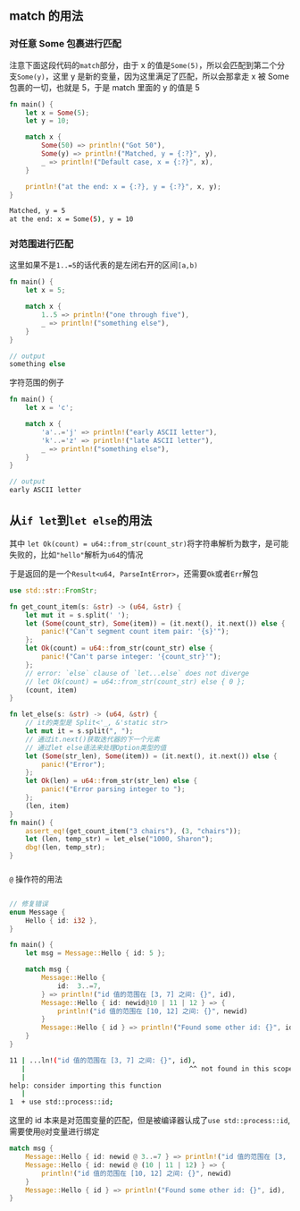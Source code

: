 ## match 的用法

### 对任意 Some 包裹进行匹配

注意下面这段代码的`match`部分，由于 x 的值是`Some(5)`，所以会匹配到第二个分支`Some(y)`，这里 y 是新的变量，因为这里满足了匹配，所以会那拿走 x 被 Some 包裹的一切，也就是 5，于是 match 里面的 y 的值是 5

```rust
fn main() {
    let x = Some(5);
    let y = 10;

    match x {
        Some(50) => println!("Got 50"),
        Some(y) => println!("Matched, y = {:?}", y),
        _ => println!("Default case, x = {:?}", x),
    }

    println!("at the end: x = {:?}, y = {:?}", x, y);
}
```

```sh
Matched, y = 5
at the end: x = Some(5), y = 10
```

### 对范围进行匹配

这里如果不是`1..=5`的话代表的是左闭右开的区间`[a,b)`

```rust
fn main() {
    let x = 5;

    match x {
        1..5 => println!("one through five"),
        _ => println!("something else"),
    }
}

// output
something else
```

字符范围的例子

```rust
fn main() {
    let x = 'c';

    match x {
        'a'..='j' => println!("early ASCII letter"),
        'k'..='z' => println!("late ASCII letter"),
        _ => println!("something else"),
    }
}

// output
early ASCII letter
```

## 从`if let`到`let else`的用法

其中 `let Ok(count) = u64::from_str(count_str)`将字符串解析为数字，是可能失败的，比如`"hello"`解析为`u64`的情况

于是返回的是一个`Result<u64, ParseIntError>`，还需要`Ok`或者`Err`解包

```rust
use std::str::FromStr;

fn get_count_item(s: &str) -> (u64, &str) {
    let mut it = s.split(' ');
    let (Some(count_str), Some(item)) = (it.next(), it.next()) else {
        panic!("Can't segment count item pair: '{s}'");
    };
    let Ok(count) = u64::from_str(count_str) else {
        panic!("Can't parse integer: '{count_str}'");
    };
    // error: `else` clause of `let...else` does not diverge
    // let Ok(count) = u64::from_str(count_str) else { 0 };
    (count, item)
}

fn let_else(s: &str) -> (u64, &str) {
    // it的类型是 Split<'_, &'static str>
    let mut it = s.split(", ");
    // 通过it.next()获取迭代器的下一个元素
    // 通过let else语法来处理Option类型的值
    let (Some(str_len), Some(item)) = (it.next(), it.next()) else {
        panic!("Error");
    };
    let Ok(len) = u64::from_str(str_len) else {
        panic!("Error parsing integer to ");
    };
    (len, item)
}
fn main() {
    assert_eq!(get_count_item("3 chairs"), (3, "chairs"));
    let (len, temp_str) = let_else("1000, Sharon");
    dbg!(len, temp_str);
}
```

###

`@` 操作符的用法

```rust

// 修复错误
enum Message {
    Hello { id: i32 },
}

fn main() {
    let msg = Message::Hello { id: 5 };

    match msg {
        Message::Hello {
            id:  3..=7,
        } => println!("id 值的范围在 [3, 7] 之间: {}", id),
        Message::Hello { id: newid@10 | 11 | 12 } => {
            println!("id 值的范围在 [10, 12] 之间: {}", newid)
        }
        Message::Hello { id } => println!("Found some other id: {}", id),
    }
}
```

```sh
11 | ...ln!("id 值的范围在 [3, 7] 之间: {}", id),
   |                                         ^^ not found in this scope
   |
help: consider importing this function
   |
1  + use std::process::id;
```

这里的 id 本来是对范围变量的匹配，但是被编译器认成了`use std::process::id`,需要使用`@`对变量进行绑定

```rust
match msg {
    Message::Hello { id: newid @ 3..=7 } => println!("id 值的范围在 [3, 7] 之间: {}", newid),
    Message::Hello { id: newid @ (10 | 11 | 12) } => {
        println!("id 值的范围在 [10, 12] 之间: {}", newid)
    }
    Message::Hello { id } => println!("Found some other id: {}", id),
}
```

